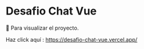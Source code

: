 # Desafio Chat Vue

📍 Para visualizar el proyecto.

Haz click aquí : https://desafio-chat-vue.vercel.app/